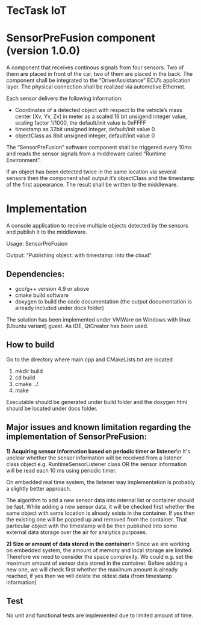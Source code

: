 TecTask IoT
=================

SensorPreFusion component (version 1.0.0)
==========================================

A component that receives continous signals from four sensors. 
Two of them are placed in front of the car, two of them are placed in the back. 
The component shall be integrated to the “DriverAssistance” ECU’s application layer. 
The physical connection shall be realized via automotive Ethernet.

Each sensor delivers the following information:
- Coordinates of a detected object with respect to the vehicle’s mass
center [Xv, Yv, Zv] in meter as a scaled 16 bit unsigend integer value, scaling factor 1/1000, the default/init value is 0xFFFF
- timestamp as 32bit unsigned integer, default/init value 0
- objectClass as 8bit unsigned integer, default/init value 0

The “SensorPreFusion” software component shall be triggered every 10ms and
reads the sensor signals from a middleware called “Runtime Environment”.

If an object has been detected twice in the same location via several sensors then 
the component shall output it’s objectClass and the timestamp of the first appearance. 
The result shall be written to the middleware.


Implementation
=================
A console application to receive multiple objects detected by the sensors and publish it to the middleware.

Usage:
SensorPreFusion

Output:
"Publishing object: <object> with timestamp: <timestamp> into the cloud"


Dependencies:
---------------------------------------------------------------------------------------------------------------------------------------
- gcc/g++ version 4.9 or above
- cmake build software
- doxygen to build the code documentation (the output documentation is already included under docs folder)

The solution has been implemented under VMWare on Windows with linux (Ubuntu variant) guest. As IDE, QtCreator has been used.


How to build
---------------------------------------------------------------------------------------------------------------------------------------
Go to the directory where main.cpp and CMakeLists.txt are located
1. mkdir build
2. cd build
3. cmake ../.
4. make

Executable should be generated under build folder and the doxygen html should be located under docs folder.


Major issues and known limitation regarding the implementation of SensorPreFusion:
---------------------------------------------------------------------------------------------------------------------------------------
<b>1) Acquiring sensor information based on periodic timer or listener</b>\n
It's unclear whether the sensor information will be received from a listener class object e.g. RuntimeSensorListener class
OR
the sensor information will be read each 10 ms using periodic timer.

On embedded real time system, the listener way implementation is probably a slightly better approach.

The algorithm to add a new sensor data into internal list or container should be fast. While adding a new sensor data, it will be
checked first whether the same object with same location is already exists in the container. If yes then the existing one will be popped up
and removed from the container. That particular object with the timestamp will be then published into some external data storage 
over the air for analytics purposes.

<b>2) Size or amount of data stored in the container</b>\n
Since we are working on embedded system, the amount of memory and local storage are limited. Therefore we need
to consider the space complexity. We could e.g. set the maximum amount of sensor data stored in the container.
Before adding a new one, we will check first whether the maximum amount is already reached, if yes then we will
delete the oldest data (from timestamp information)


Test
---------------------------------------------------------------------------------------------------------------------------------------
No unit and functional tests are implemented due to limited amount of time.